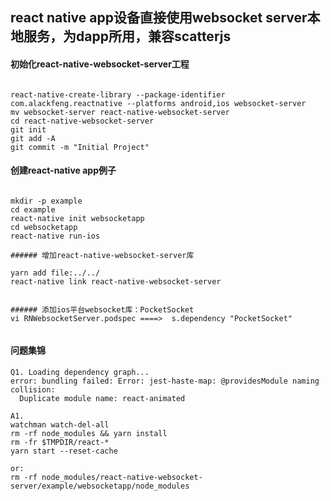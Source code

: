 

## react native app设备直接使用websocket server本地服务，为dapp所用，兼容scatterjs

#### 初始化react-native-websocket-server工程

`````

react-native-create-library --package-identifier com.alackfeng.reactnative --platforms android,ios websocket-server
mv websocket-server react-native-websocket-server
cd react-native-websocket-server
git init
git add -A
git commit -m "Initial Project"

`````


#### 创建react-native app例子
`````

mkdir -p example
cd example
react-native init websocketapp
cd websocketapp
react-native run-ios

###### 增加react-native-websocket-server库

yarn add file:../../
react-native link react-native-websocket-server


###### 添加ios平台websocket库：PocketSocket
vi RNWebsocketServer.podspec ====>  s.dependency "PocketSocket" 


`````



#### 问题集锦
`````
Q1. Loading dependency graph...
error: bundling failed: Error: jest-haste-map: @providesModule naming collision:
  Duplicate module name: react-animated

A1. 
watchman watch-del-all
rm -rf node_modules && yarn install
rm -fr $TMPDIR/react-*
yarn start --reset-cache

or: 
rm -rf node_modules/react-native-websocket-server/example/websocketapp/node_modules




`````
